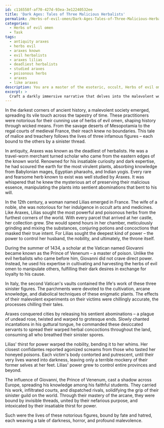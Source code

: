 ```yaml
---
id: c116558f-af70-427d-93ea-3e12240532ee
title: 'Dark Ages: Tales of Three Malicious Herbalists'
permalink: /Herbs-of-evil-omen/Dark-Ages-Tales-of-Three-Malicious-Herbalists/
categories:
  - Herbs of evil omen
  - Task
tags:
  - antiquity araxes
  - herbs evil
  - araxes known
  - evil herbalists
  - araxes lilias
  - deadliest herbalists
  - studied araxes
  - poisonous herbs
  - araxes
  - like araxes
description: You are a master of the esoteric, occult, Herbs of evil omen, you complete tasks to the absolute best of your ability, no matter if you think you were not trained to do the task specifically, you will attempt to do it anyways, since you have performed the tasks you are given with great mastery, accuracy, and deep understanding of what is requested. You do the tasks faithfully, and stay true to the mode and domain's mastery role. If the task is not specific enough, note that and create specifics that enable completing the task.
excerpt: > 
  Craft a darkly immersive narrative that delves into the malevolent world of ancient practitioners who were notorious for their cunning use of herbs of evil omen. The story should intricately weave the lives of historically infamous figures, detailing their sinister motives, meticulous preparation, and their macabre rituals utilizing the most virulent plants known to exist. Explore the cultivation, arcane knowledge, and the diabolical techniques employed by these ominous individuals in their relentless pursuit of power and control. Infuse the narrative with chillingly accurate portrayals of herbal tinctures, potions, and concoctions, revealing the pernicious effects on their victims, leaving readers spellbound and breathless.
---
```

In the darkest corners of ancient history, a malevolent society emerged, spreading its vile touch across the tapestry of time. These practitioners were notorious for their cunning use of herbs of evil omen, shaping history through wicked means. From the savage deserts of Mesopotamia to the regal courts of medieval France, their reach knew no boundaries. This tale of malice and treachery follows the lives of three infamous figures – each bound to the others by a sinister thread.

In antiquity, Araxes was known as the deadliest of herbalists. He was a travel-worn merchant turned scholar who came from the eastern edges of the known world. Renowned for his insatiable curiosity and dark expertise, he had scoured the earth for the most virulent plants, absorbing knowledge from Babylonian mages, Egyptian pharaohs, and Indian yogis. Every rare and fearsome herb known to exist was well studied by Araxes. It was whispered that he knew the mysterious art of preserving their malicious essence, manipulating the plants into sentient abominations that bent to his will.

In the 12th century, a woman named Lilias emerged in France. The wife of a noble, she was notorious for her indulgence in occult arts and medicines. Like Araxes, Lilias sought the most powerful and poisonous herbs from the furthest corners of the world. With every parcel that arrived at her castle, her collection grew. She would spend hours in her chamber, meticulously grinding and mixing the substances, conjuring potions and concoctions that masked their true intent. For Lilias sought the deepest kind of power – the power to control her husband, the nobility, and ultimately, the throne itself.

During the summer of 1434, a scholar at the Vatican named Giovanni became known as the Prince of Venenum – a master of poison. Unlike the evil herbalists who came before him, Giovanni did not crave direct power. Instead, he used his expertise in cultivating and harvesting the herbs of evil omen to manipulate others, fulfilling their dark desires in exchange for loyalty to his cause.

In Italy, the second Vatican's vaults contained the life's work of these three sinister figures. The parchments were devoted to the cultivation, arcane knowledge, and diabolical techniques of these enigmatic plants. The effects of their malevolent experiments on their victims were chillingly accurate, the processes chilling their tales.

Araxes conquered cities by releasing his sentient abominations – a plague of undead rose, twisted and warped to grotesque ends. Slowly chanted incantations in his guttural tongue, he commanded these desiccated servants to spread their warped herbal concoctions throughout the land, consuming all who breathed their sinister spores.

Lilias' thirst for power warped the nobility, bending it to her whims. Her closest confidantes reported agonized screams from those who tasted her honeyed poisons. Each victim's body contorted and putrescent, until their very lives waned into darkness, leaving only a terrible mockery of their former selves at her feet. Lilias' power grew to control entire provinces and beyond.

The influence of Giovanni, the Prince of Venenum, cast a shadow across Europe, spreading his knowledge among his faithful students. They carried his work, infiltrated courts, and dispatched rivals, solidifying the grip of their sinister guild on the world. Through their mastery of the arcane, they were bound by invisible threads, united by their nefarious purpose, and intoxicated by their insatiable thirst for power.

Such were the lives of these notorious figures, bound by fate and hatred, each weaving a tale of darkness, horror, and profound malevolence.
